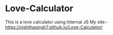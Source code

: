# Love-Calculator
This is a love calculator using Internal JS
My site:- https://nishthasingh7.github.io/Love-Calculator/
